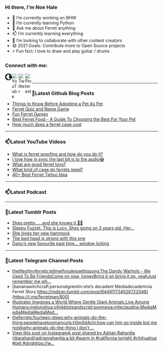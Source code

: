 ### Hi there, I'm Noe Hale

- 🔭 I’m currently working on BHW
- 🌱 I’m currently learning Python
- 💬 Ask me about Ferret anything
- 📫 I’m currently learning everything
- 🔭 I’m looking to collaborate with other content creators
- 😄 2021 Goals: Contribute more to Open Source projects
- ⚡ Fun fact: I love to draw and play guitar / drums

### Connect with me:

[<img align="left" alt="ferretvoice.com" width="22px" src="https://raw.githubusercontent.com/iconic/open-iconic/master/svg/globe.svg" />](https://ferretvoice.com)
[<img align="left" alt="YouTube" width="22px" src="https://cdn.jsdelivr.net/npm/simple-icons@v3/icons/youtube.svg" />](https://www.youtube.com/channel/UCk665XTfaMLVwFVWUmgnDiw)
[<img align="left" alt="Twitter" width="22px" src="https://cdn.jsdelivr.net/npm/simple-icons@v3/icons/twitter.svg" />](https://twitter.com/voiceferret)
[<img align="left" alt="Pinterest" width="22px" src="https://cdn.jsdelivr.net/npm/simple-icons@v3/icons/pinterest.svg" />](https://www.pinterest.com/voiceferret/)

<br />

---
### 🔭Latest Github Blog Posts
<!-- GITHUB:START -->
- [Things to Know Before Adopting a Pet As Pet](http://noehale.github.io/things-to-know-before-adopting-a-pet-as-pet/)
- [Ferret Quiz and Name Game](http://noehale.github.io/ferret-quiz/)
- [Fun Ferret Games](http://noehale.github.io/fun-ferret-games/)
- [Best Ferret Food - A Guide To Choosing the Best For Your Pet](http://noehale.github.io/best-ferret-food/)
- [How much does a ferret cage cost](http://noehale.github.io/how-much-does-a-ferret-cage-cost/)
<!-- GITHUB:END -->
---
### 📫Latest YouTube Videos

<!-- YOUTUBE:START -->
- [What is ferret proofing and how do you do it?](https://www.youtube.com/watch?v=81Syh_DJBQQ)
- [I love how in sync the last bit is to the audio😂](https://www.youtube.com/watch?v=WHBeGHwSlGY)
- [What are good ferret toys?](https://www.youtube.com/watch?v=tPxRilBzc0s)
- [What kind of cage do ferrets need?](https://www.youtube.com/watch?v=xzz6hC3sR5A)
- [40+ Best Ferret Tattoo Idea](https://www.youtube.com/watch?v=KIKqduR6Xcs)
<!-- YOUTUBE:END -->

---
### 📫Latest Podcast

<!-- PODCAST:START -->
<!-- PODCAST:END -->
---
### 📝Latest Tumblr Posts

<!-- TUMBLR:START -->
- [Shes pretty……and she knows it 🥰🥰](https://come-forth-into-the-light.tumblr.com/post/644904084126728192)
- [Sleepy Fuzzet. This is Lucy. Shes going on 3 years old. Her...](https://come-forth-into-the-light.tumblr.com/post/644858822806093824)
- [She loves her new hammock](https://come-forth-into-the-light.tumblr.com/post/644836198524813312)
- [The bed head is strong with this one](https://come-forth-into-the-light.tumblr.com/post/644813493124644864)
- [Daisy’s new favourite past time… window licking](https://come-forth-into-the-light.tumblr.com/post/644768268594429952)
<!-- TUMBLR:END -->
---
### 📝Latest Telegram Channel Posts

<!-- TELEGRAM:START -->
- [thelifeofmyferrets:tellmeifyouknowthissong:The Dandy Warhols - We Used To Be FriendsCome on now, honeyBring it on bring it on, yeahJust remember me wh...](https://t.me/ferretman/801)
- [bananawitchcraft:personalgremlin:she’s decadent Mediadecadentvia Ferret Story https://redzgn.tumblr.com/post/644911734526722048](https://t.me/ferretman/800)
- [Illustrator Imagines a World Where Gentle Giant Animals Live Among Humans:melonishus:ofinkblotsandscript:pomrania:mlleclaudine:MediaMediaMediaMediaMed...](https://t.me/ferretman/799)
- [theferrets:fourteen-steps:why-animals-do-the-thing:peoplehavetoomanyurls:h0m0d4chi:how can him go inside but me not@why-animals-do-the-thing I don’t ...](https://t.me/ferretman/798)
- [View this post on InstagramA post shared by Adrian Rahardja (@arahardj)adrianrahardja:a bit #warm in #california tonight #chihuahua #pet #doghttps://w...](https://t.me/ferretman/797)
<!-- TELEGRAM:END -->

